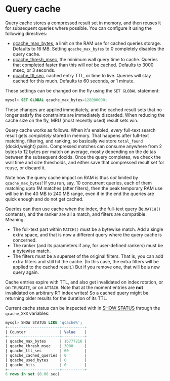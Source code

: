 # Query cache

Query cache stores a compressed result set in memory, and then reuses it for subsequent queries where possible. You can configure it using the following directives:

*   [qcache_max_bytes](../Server_settings/Searchd.md#qcache_max_bytes), a limit on the RAM use for cached queries storage. Defaults to 16 MB. Setting `qcache_max_bytes` to 0 completely disables the query  cache.
*   [qcache_thresh_msec](../Server_settings/Searchd.md#qcache_thresh_msec), the minimum wall query time to cache. Queries that completed faster than this will *not* be cached. Defaults to 3000 msec, or 3 seconds.
*   [qcache_ttl_sec](../Server_settings/Searchd.md#qcache_ttl_sec), cached entry TTL, or time to live. Queries will stay cached for this much. Defaults to 60 seconds, or 1 minute.

These settings can be changed on the fly using the `SET GLOBAL` statement:

```sql
mysql> SET GLOBAL qcache_max_bytes=128000000;
```

These changes are applied immediately, and the cached result sets that no longer satisfy the constraints are immediately discarded. When reducing the cache size on the fly, MRU (most recently used) result sets win.

Query cache works as follows. When it's enabled, *every* full-text search result gets *completely* stored in memory. That happens after full-text matching, filtering, and ranking, so basically we store `total_found` {docid,weight} pairs. Compressed matches can consume anywhere from 2 bytes to 12 bytes per match on average, mostly depending on the deltas between the subsequent docids. Once the query completes, we check the wall time and size thresholds, and either save that compressed result set for reuse, or discard it.

Note how the query cache impact on RAM is thus *not* limited by `qcache_max_bytes`! If you run, say, 10 concurrent queries, each of them matching upto 1M matches (after filters), then the peak temporary RAM use will be in the 40 MB to 240 MB range, even if in the end the queries are quick enough and do not get cached.

Queries can then use cache when the index, the full-text query (ie.`MATCH()` contents), and the ranker are all a match, and filters are compatible. Meaning:

*   The full-text part within `MATCH()` must be a bytewise match. Add a single extra space, and that is now a different query where the query cache is concerned.
*   The ranker (and its parameters if any, for user-defined rankers) must be a bytewise match.
*   The filters must be a superset of the original filters. That is, you can add extra filters and still hit the cache. (In this case, the extra filters will be applied to the cached result.) But if you remove one, that will be a new query again.

Cache entries expire with TTL, and also get invalidated on index rotation, or on `TRUNCATE`, or on `ATTACH`. Note that at the moment entries are **not** invalidated on arbitrary RT index writes! So a cached query might be returning older results for the duration of its TTL.

Current cache status can be inspected with in [SHOW STATUS](../Profiling_and_monitoring/Node_status.md#SHOW-STATUS) through the `qcache_XXX` variables:

```sql
mysql> SHOW STATUS LIKE 'qcache%';
+-----------------------+----------+
| Counter               | Value    |
+-----------------------+----------+
| qcache_max_bytes      | 16777216 |
| qcache_thresh_msec    | 3000     |
| qcache_ttl_sec        | 60       |
| qcache_cached_queries | 0        |
| qcache_used_bytes     | 0        |
| qcache_hits           | 0        |
+-----------------------+----------+
6 rows in set (0.00 sec)
```
